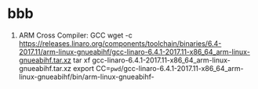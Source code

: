 # bbb
1. ARM Cross Compiler: GCC
    wget -c https://releases.linaro.org/components/toolchain/binaries/6.4-2017.11/arm-linux-gnueabihf/gcc-linaro-6.4.1-2017.11-x86_64_arm-linux-gnueabihf.tar.xz
    tar xf gcc-linaro-6.4.1-2017.11-x86_64_arm-linux-gnueabihf.tar.xz
    export CC=`pwd`/gcc-linaro-6.4.1-2017.11-x86_64_arm-linux-gnueabihf/bin/arm-linux-gnueabihf-
